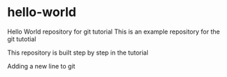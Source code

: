 # hello-world
Hello World repository for git tutorial
This is an example repository for the git tutotial

This repository is built step by step in the tutorial

Adding a new line to git
